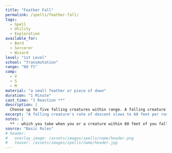 ```yaml
---
title: "Feather Fall"
permalink: /spells/feather-fall/
tags:
  - Spell
  - Utility
  - Exploration
available_for:
  - Bard
  - Sorcerer
  - Wizard
level: "1st Level"
school: "Transmutation"
range: "60 ft"
comp:
  - V
  - S
  - M
material: "a small feather or piece of down"
duration: "1 Minute"
cast_time: "1 Reaction **"
description: |
  Choose up to five falling creatures within range. A falling creature's rate of descent slows to 60 feet per round until the spell ends. If the creature lands before the spell ends, it takes no falling damage and can land on its feet, and the spell ends for that creature.
excerpt: "A falling creature's rate of descent slows to 60 feet per round until the spell ends."
notes: |
  ** - which you take when you or a creature within 60 feet of you falls
source: "Basic Rules"
# header:
#   overlay_image: /assets/images/spells/name/header.png
#   teaser: /assets/images/spells/name/header.jpg
---
```

